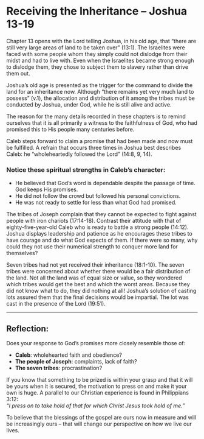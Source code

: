 # Receiving the Inheritance – Joshua 13-19

Chapter 13 opens with the Lord telling Joshua, in his old age, that “there are still very large areas of land to be taken over” (13:1). The Israelites were faced with some people whom they simply could not dislodge from their midst and had to live with. Even when the Israelites became strong enough to dislodge them, they chose to subject them to slavery rather than drive them out.

Joshua’s old age is presented as the trigger for the command to divide the land for an inheritance now. Although “there remains yet very much land to possess” (v.1), the allocation and distribution of it among the tribes must be conducted by Joshua, under God, while he is still alive and active.

The reason for the many details recorded in these chapters is to remind ourselves that it is all primarily a witness to the faithfulness of God, who had promised this to His people many centuries before.

Caleb steps forward to claim a promise that had been made and now must be fulfilled. A refrain that occurs three times in Joshua best describes Caleb: he “wholeheartedly followed the Lord” (14:8, 9, 14).

### Notice these spiritual strengths in Caleb’s character:
- He believed that God’s word is dependable despite the passage of time. God keeps His promises.
- He did not follow the crowd but followed his personal convictions.
- He was not ready to settle for less than what God had promised.

The tribes of Joseph complain that they cannot be expected to fight against people with iron chariots (17:14-18). Contrast their attitude with that of eighty-five-year-old Caleb who is ready to battle a strong people (14:12). Joshua displays leadership and patience as he encourages these tribes to have courage and do what God expects of them. If there were so many, why could they not use their numerical strength to conquer more land for themselves?

Seven tribes had not yet received their inheritance (18:1-10). The seven tribes were concerned about whether there would be a fair distribution of the land. Not all the land was of equal size or value, so they wondered which tribes would get the best and which the worst areas. Because they did not know what to do, they did nothing at all! Joshua’s solution of casting lots assured them that the final decisions would be impartial. The lot was cast in the presence of the Lord (19:51).

---

## Reflection:
Does your response to God’s promises more closely resemble those of:
- **Caleb**: wholehearted faith and obedience?
- **The people of Joseph**: complaints, lack of faith?
- **The seven tribes**: procrastination?

If you know that something to be prized is within your grasp and that it will be yours when it is secured, the motivation to press on and make it your own is huge. A parallel to our Christian experience is found in Philippians 3:12:  
*“I press on to take hold of that for which Christ Jesus took hold of me.”*

To believe that the blessings of the gospel are ours now in measure and will be increasingly ours – that will change our perspective on how we live our lives.